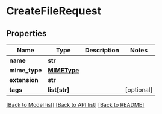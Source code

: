 # CreateFileRequest


## Properties
Name | Type | Description | Notes
------------ | ------------- | ------------- | -------------
**name** | **str** |  | 
**mime_type** | [**MIMEType**](MIMEType.md) |  | 
**extension** | **str** |  | 
**tags** | **list[str]** |  | [optional] 

[[Back to Model list]](../README.md#documentation-for-models) [[Back to API list]](../README.md#documentation-for-api-endpoints) [[Back to README]](../README.md)


